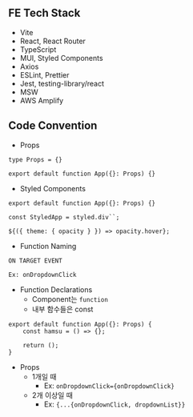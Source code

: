 ## FE Tech Stack
- Vite
- React, React Router
- TypeScript
- MUI, Styled Components
- Axios
- ESLint, Prettier
- Jest, testing-library/react
- MSW
- AWS Amplify
## Code Convention
- Props
```
type Props = {}

export default function App({}: Props) {}
```
- Styled Components
```
export default function App({}: Props) {}

const StyledApp = styled.div``;
```

```
${({ theme: { opacity } }) => opacity.hover};
```
- Function Naming
```
ON TARGET EVENT

Ex: onDropdownClick
```
- Function Declarations
	- Component는 `function`
	- 내부 함수들은 const
```
export default function App({}: Props) {
	const hamsu = () => {};
	
	return ();
}
```
- Props
	- 1개일 때
		- Ex: `onDropdownClick={onDropdownClick}`
	- 2개 이상일 때
		- Ex: `{...{onDropdownClick, dropdownList}}`
